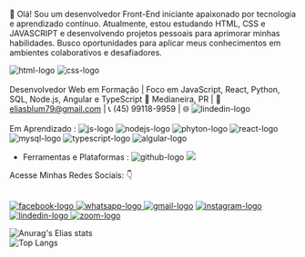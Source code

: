 :wave: Olá! Sou um desenvolvedor Front-End iniciante apaixonado por tecnologia e aprendizado contínuo. Atualmente, estou estudando HTML, CSS e JAVASCRIPT e desenvolvendo projetos pessoais para aprimorar minhas habilidades. Busco oportunidades para aplicar meus conhecimentos em ambientes colaborativos e desafiadores.
<br>

<img src="https://img.shields.io/badge/HTML5-E34F26?style=for-the-badge&logo=html5&logoColor=white" alt="html-logo" /> <img src="https://img.shields.io/badge/CSS3-1572B6?style=for-the-badge&logo=css3&logoColor=white" alt="css-logo" />
<br>
<br>
Desenvolvedor Web em Formação | Foco em JavaScript, React, Python, SQL, Node.js, Angular e TypeScript
📍 Medianeira, PR | 📧 eliasblum79@gmail.com | 📞 (45) 99118-9959 | 🌐 <img src="https://img.shields.io/badge/LinkedIn-0077B5?style=for-the-badge&logo=linkedin&logoColor=white" alt="lindedin-logo" /></a>
<br>
<br> Em Aprendizado :
<img src="https://img.shields.io/badge/JavaScript-F7DF1E?style=for-the-badge&logo=JavaScript&logoColor=white" alt="js-logo" />
<img src="https://img.shields.io/badge/Node.js-43853D?style=for-the-badge&logo=node.js&logoColor=white" alt="nodejs-logo" />
<img src="https://img.shields.io/badge/Python-3776AB?style=for-the-badge&logo=python&logoColor=white" alt="phyton-logo" />
<img src="https://img.shields.io/badge/React-20232A?style=for-the-badge&logo=react&logoColor=61DAFB" alt="react-logo" />
<img src="https://img.shields.io/badge/MySQL-00000F?style=for-the-badge&logo=mysql&logoColor=white" alt="mysql-logo" />
<img src="https://img.shields.io/badge/TypeScript-007ACC?style=for-the-badge&logo=typescript&logoColor=white" alt="typescript-logo" />
<img src="https://img.shields.io/badge/Angular-DD0031?style=for-the-badge&logo=angular&logoColor=white" alt="algular-logo" />
<br>
- Ferramentas e Plataformas :  <img src="https://img.shields.io/badge/GitHub-100000?style=for-the-badge&logo=github&logoColor=white" alt="github-logo"> <img src="https://img.shields.io/badge/Made%20for-VSCode-1f425f.svg"/> 

Acesse Minhas Redes Sociais: :point_down:

<br>
<a href=https://www.facebook.com/elias.silvaa.311894/followers> <img src="https://img.shields.io/badge/Facebook-1877F2?style=for-the-badge&logo=facebook&logoColor=white" alt="facebook-logo" /> </a> <a href="https://wa.me/+5545991189959?text=Olá!%20Tudo%20bem?"> <img src="https://img.shields.io/badge/WhatsApp-25D366?style=for-the-badge&logo=whatsapp&logoColor=white" alt="whatsapp-logo" /> </a> <a href=mailto:eliasblum79@gmail.com><img src="https://img.shields.io/badge/Gmail-D14836?style=for-the-badge&logo=gmail&logoColor=white" alt="gmail-logo" /></a>
<a href="https://www.instagram.com/eliassila98?igsh=bTJrcjRvbjMwdjc1"> <img src="https://img.shields.io/badge/Instagram-E4405F?style=for-the-badge&logo=instagram&logoColor=white" alt="instagram-logo"/></a>
<a href="https://www.linkedin.com/in/elias-blum-da-silva-861b881b5?utm_source=share&utm_campaign=share_via&utm_content=profile&utm_medium=android_app"> <img src="https://img.shields.io/badge/LinkedIn-0077B5?style=for-the-badge&logo=linkedin&logoColor=white" alt="lindedin-logo" /> </a>
<a href="https://us05web.zoom.us/launch/chat?src=direct_chat_link&email=eliasblum79%40gmail.com"> <img src="https://img.shields.io/badge/Zoom-2D8CFF?style=for-the-badge&logo=zoom&logoColor=white" alt="zoom-logo" /> </a>
<br>
  
![Anurag's Elias stats](https://github-readme-stats.vercel.app/api?username=Eliassilva98&show_icons=true&theme=transparent)
<br>
![Top Langs](https://github-readme-stats.vercel.app/api/top-langs/?username=Eliassilva98&layout=compact)


